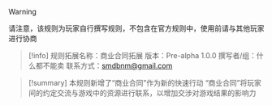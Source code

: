 > [!Warning]
> 请注意，该规则为玩家自行撰写规则，不包含在官方规则中，使用前请与其他玩家进行协商

>[!info]
>规则拓展名称：商业合同拓展
>版本：Pre-alpha 1.0.0
>撰写者/组：什么都不能卖
>联系方式：smdbnm@gmail.com

>[!summary]
>本规则新增了“商业合同”作为新的快速行动
>“商业合同”将玩家间的约定交流与游戏中的资源进行联系，以增加交涉对游戏结果的影响力








